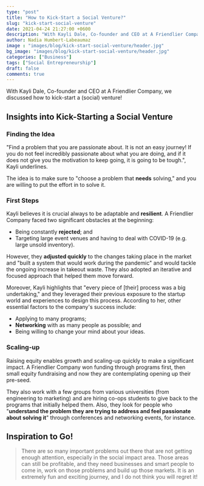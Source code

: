 ```yaml
---
type: "post"
title: "How to Kick-Start a Social Venture?"
slug: "kick-start-social-venture"
date: 2021-04-24 21:27:00 +0600
description: "With Kayli Dale, Co-founder and CEO at A Friendlier Company, we discussed how to kick-start a (social) venture!"
author: Nadia Humbert-Labeaumaz
image : "images/blog/kick-start-social-venture/header.jpg"
bg_image: "images/blog/kick-start-social-venture/header.jpg"
categories: ["Business"]
tags: ["Social Entrepreneurship"]
draft: false
comments: true
---
```


With Kayli Dale, Co-founder and CEO at A Friendlier Company, we discussed how to kick-start a (social) venture!

<!--more-->

## Insights into Kick-Starting a Social Venture

### Finding the Idea

"Find a problem that you are passionate about. It is not an easy journey! If you do not feel incredibly passionate about what you are doing, and if it does not give you the motivation to keep going, it is going to be tough.", Kayli underlines.

The idea is to make sure to "choose a problem that **needs** solving," and you are willing to put the effort in to solve it.

### First Steps

Kayli believes it is crucial always to be adaptable and **resilient**. A Friendlier Company faced two significant obstacles at the beginning:
- Being constantly **rejected**; and
- Targeting large event venues and having to deal with COVID-19 (e.g. large unsold inventory).

However, they **adjusted quickly** to the changes taking place in the market and "built a system that would work during the pandemic" and would tackle the ongoing increase in takeout waste. They also adopted an iterative and focused approach that helped them move forward.

Moreover, Kayli highlights that "every piece of [their] process was a big undertaking," and they leveraged their previous exposure to the startup world and experiences to design this process. According to her, other essential factors to the company's success include:
- Applying to many programs;
- **Networking** with as many people as possible; and
- Being willing to change your mind about your ideas.

### Scaling-up

Raising equity enables growth and scaling-up quickly to make a significant impact. A Friendlier Company won funding through programs first, then small equity fundraising and now they are contemplating opening up their pre-seed.

They also work with a few groups from various universities (from engineering to marketing) and are hiring co-ops students to give back to the programs that initially helped them. Also, they look for people who "**understand the problem they are trying to address and feel passionate about solving it**" through conferences and networking events, for instance.

## Inspiration to Go!

> There are so many important problems out there that are not getting enough attention, especially in the social impact area.
> Those areas can still be profitable, and they need businesses and smart people to come in, work on those problems and build up those markets. It is an extremely fun and exciting journey, and I do not think you will regret it!
